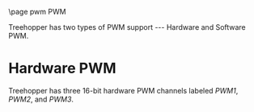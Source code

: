 \page pwm PWM

Treehopper has two types of PWM support --- Hardware and Software PWM.

# Hardware PWM
Treehopper has three 16-bit hardware PWM channels labeled *PWM1*, *PWM2*, and *PWM3*. 